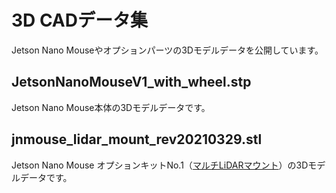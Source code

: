 # 3D CADデータ集

Jetson Nano Mouseやオプションパーツの3Dモデルデータを公開しています。

## JetsonNanoMouseV1_with_wheel.stp

Jetson Nano Mouse本体の3Dモデルデータです。

## jnmouse_lidar_mount_rev20210329.stl

Jetson Nano Mouse オプションキットNo.1（[マルチLiDARマウント](https://rt-net.jp/products/jetson-nano-mouse/#option-01)）の3Dモデルデータです。

